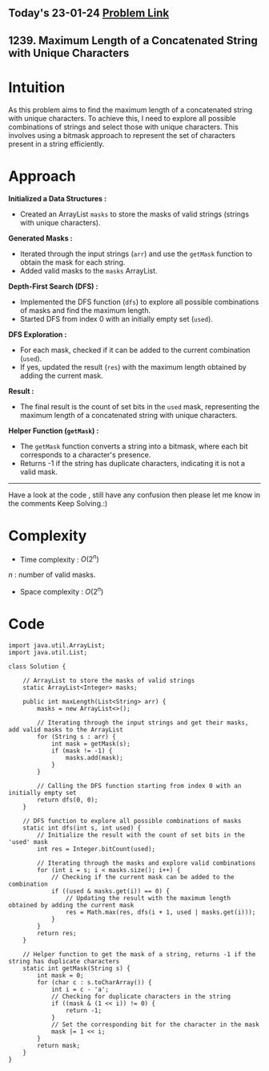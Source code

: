 ## Today's 23-01-24 [Problem Link](https://leetcode.com/problems/maximum-length-of-a-concatenated-string-with-unique-characters/description/?envType=daily-question&envId=2024-01-23)
## 1239. Maximum Length of a Concatenated String with Unique Characters


# Intuition
<!-- Describe your first thoughts on how to solve this problem. -->
As this problem aims to find the maximum length of a concatenated string with unique characters. To achieve this, I need to explore all possible combinations of strings and select those with unique characters. This involves using a bitmask approach to represent the set of characters present in a string efficiently.

# Approach
<!-- Describe your approach to solving the problem. -->
**Initialized a Data Structures :**
- Created an ArrayList `masks` to store the masks of valid strings (strings with unique characters).
   
**Generated Masks :**
- Iterated through the input strings (`arr`) and use the `getMask` function to obtain the mask for each string.
- Added valid masks to the `masks` ArrayList.

**Depth-First Search (DFS) :**
- Implemented the DFS function (`dfs`) to explore all possible combinations of masks and find the maximum length.
- Started DFS from index 0 with an initially empty set (`used`).

**DFS Exploration :**
- For each mask, checked if it can be added to the current combination (`used`).
- If yes, updated the result (`res`) with the maximum length obtained by adding the current mask.

**Result :**
- The final result is the count of set bits in the `used` mask, representing the maximum length of a concatenated string with unique characters.

**Helper Function (`getMask`) :**
- The `getMask` function converts a string into a bitmask, where each bit corresponds to a character's presence.
- Returns -1 if the string has duplicate characters, indicating it is not a valid mask.

---
Have a look at the code , still have any confusion then please let me know in the comments
Keep Solving.:)
# Complexity
- Time complexity : $O(2^n)$ 

$n$ : number of valid masks.
<!-- Add your time complexity here, e.g. $$O(n)$$ -->

- Space complexity : $O(2^n)$ 
<!-- Add your space complexity here, e.g. $$O(n)$$ -->

# Code
```
import java.util.ArrayList;
import java.util.List;

class Solution {

    // ArrayList to store the masks of valid strings
    static ArrayList<Integer> masks;

    public int maxLength(List<String> arr) {
        masks = new ArrayList<>();

        // Iterating through the input strings and get their masks, add valid masks to the ArrayList
        for (String s : arr) {
            int mask = getMask(s);
            if (mask != -1) {
                masks.add(mask);
            }
        }

        // Calling the DFS function starting from index 0 with an initially empty set
        return dfs(0, 0);
    }

    // DFS function to explore all possible combinations of masks
    static int dfs(int s, int used) {
        // Initialize the result with the count of set bits in the 'used' mask
        int res = Integer.bitCount(used);

        // Iterating through the masks and explore valid combinations
        for (int i = s; i < masks.size(); i++) {
            // Checking if the current mask can be added to the combination
            if ((used & masks.get(i)) == 0) {
                // Updating the result with the maximum length obtained by adding the current mask
                res = Math.max(res, dfs(i + 1, used | masks.get(i)));
            }
        }
        return res;
    }

    // Helper function to get the mask of a string, returns -1 if the string has duplicate characters
    static int getMask(String s) {
        int mask = 0;
        for (char c : s.toCharArray()) {
            int i = c - 'a';
            // Checking for duplicate characters in the string
            if ((mask & (1 << i)) != 0) {
                return -1;
            }
            // Set the corresponding bit for the character in the mask
            mask |= 1 << i;
        }
        return mask;
    }
}

```